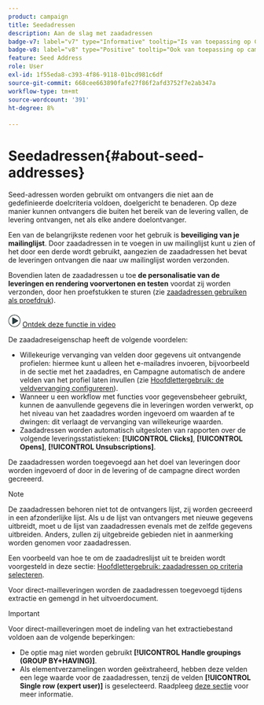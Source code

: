 ```yaml
---
product: campaign
title: Seedadressen
description: Aan de slag met zaadadressen
badge-v7: label="v7" type="Informative" tooltip="Is van toepassing op Campaign Classic v7"
badge-v8: label="v8" type="Positive" tooltip="Ook van toepassing op campagne v8"
feature: Seed Address
role: User
exl-id: 1f55eda8-c393-4f86-9118-01bcd981c6df
source-git-commit: 668cee663890fafe27f86f2afd3752f7e2ab347a
workflow-type: tm+mt
source-wordcount: '391'
ht-degree: 8%

---
```


# Seedadressen{#about-seed-addresses}

Seed-adressen worden gebruikt om ontvangers die niet aan de gedefinieerde doelcriteria voldoen, doelgericht te benaderen. Op deze manier kunnen ontvangers die buiten het bereik van de levering vallen, de levering ontvangen, net als elke andere doelontvanger.

Een van de belangrijkste redenen voor het gebruik is **beveiliging van je mailinglijst**. Door zaadadressen in te voegen in uw mailinglijst kunt u zien of het door een derde wordt gebruikt, aangezien de zaadadressen het bevat de leveringen ontvangen die naar uw mailinglijst worden verzonden.

Bovendien laten de zaadadressen u toe **de personalisatie van de leveringen en rendering voorvertonen en testen** voordat zij worden verzonden, door hen proefstukken te sturen (zie [zaadadressen gebruiken als proefdruk](steps-defining-the-target-population.md#using-seed-addresses-as-proof)).

![](assets/do-not-localize/how-to-video.png) [Ontdek deze functie in video](steps-defining-the-target-population.md#seeds-and-proofs-video)

De zaadadreseigenschap heeft de volgende voordelen:

* Willekeurige vervanging van velden door gegevens uit ontvangende profielen: hiermee kunt u alleen het e-mailadres invoeren, bijvoorbeeld in de sectie met het zaadadres, en Campagne automatisch de andere velden van het profiel laten invullen (zie [Hoofdlettergebruik: de veldvervanging configureren](use-case-configuring-the-field-substitution.md)).
* Wanneer u een workflow met functies voor gegevensbeheer gebruikt, kunnen de aanvullende gegevens die in leveringen worden verwerkt, op het niveau van het zaadadres worden ingevoerd om waarden af te dwingen: dit verlaagt de vervanging van willekeurige waarden.
* Zaadadressen worden automatisch uitgesloten van rapporten over de volgende leveringsstatistieken: **[!UICONTROL Clicks]**, **[!UICONTROL Opens]**, **[!UICONTROL Unsubscriptions]**.

De zaadadressen worden toegevoegd aan het doel van leveringen door worden ingevoerd of door in de levering of de campagne direct worden gecreeerd.

>[!NOTE]
>
>De zaadadressen behoren niet tot de ontvangers lijst, zij worden gecreeerd in een afzonderlijke lijst. Als u de lijst van ontvangers met nieuwe gegevens uitbreidt, moet u de lijst van zaadadressen evenals met de zelfde gegevens uitbreiden. Anders, zullen zij uitgebreide gebieden niet in aanmerking worden genomen voor zaadadressen.
>
>Een voorbeeld van hoe te om de zaadadreslijst uit te breiden wordt voorgesteld in deze sectie: [Hoofdlettergebruik: zaadadressen op criteria selecteren](use-case-selecting-seed-addresses-on-criteria.md).

Voor direct-mailleveringen worden de zaadadressen toegevoegd tijdens extractie en gemengd in het uitvoerdocument.

>[!IMPORTANT]
>
>Voor direct-mailleveringen moet de indeling van het extractiebestand voldoen aan de volgende beperkingen:
>
>* De optie mag niet worden gebruikt **[!UICONTROL Handle groupings (GROUP BY+HAVING)]**.
>* Als elementverzamelingen worden geëxtraheerd, hebben deze velden een lege waarde voor de zaadadressen, tenzij de velden **[!UICONTROL Single row (expert user)]** is geselecteerd. Raadpleeg [deze sectie](../../platform/using/executing-export-jobs.md#step-7---data-formatting) voor meer informatie.
>
